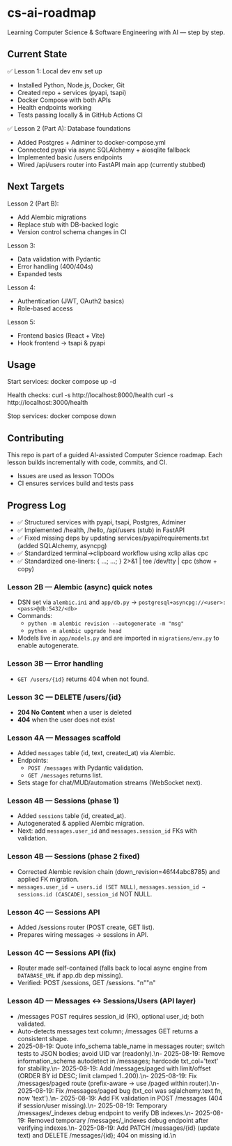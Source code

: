 # cs-ai-roadmap
Learning Computer Science & Software Engineering with AI — step by step.

## Current State
✅ Lesson 1: Local dev env set up
- Installed Python, Node.js, Docker, Git
- Created repo + services (pyapi, tsapi)
- Docker Compose with both APIs
- Health endpoints working
- Tests passing locally & in GitHub Actions CI

✅ Lesson 2 (Part A): Database foundations
- Added Postgres + Adminer to docker-compose.yml
- Connected pyapi via async SQLAlchemy + aiosqlite fallback
- Implemented basic /users endpoints
- Wired /api/users router into FastAPI main app (currently stubbed)

## Next Targets
Lesson 2 (Part B):
- Add Alembic migrations
- Replace stub with DB-backed logic
- Version control schema changes in CI

Lesson 3:
- Data validation with Pydantic
- Error handling (400/404s)
- Expanded tests

Lesson 4:
- Authentication (JWT, OAuth2 basics)
- Role-based access

Lesson 5:
- Frontend basics (React + Vite)
- Hook frontend → tsapi & pyapi

## Usage
Start services:
docker compose up -d

Health checks:
curl -s http://localhost:8000/health
curl -s http://localhost:3000/health

Stop services:
docker compose down

## Contributing
This repo is part of a guided AI-assisted Computer Science roadmap. Each lesson builds incrementally with code, commits, and CI.

- Issues are used as lesson TODOs
- CI ensures services build and tests pass

## Progress Log
- ✅ Structured services with pyapi, tsapi, Postgres, Adminer
- ✅ Implemented /health, /hello, /api/users (stub) in FastAPI
- ✅ Fixed missing deps by updating services/pyapi/requirements.txt (added SQLAlchemy, asyncpg)
- ✅ Standardized terminal→clipboard workflow using xclip alias cpc
- ✅ Standardized one-liners: { …; …; } 2>&1 | tee /dev/tty | cpc (show + copy)


### Lesson 2B — Alembic (async) quick notes
- DSN set via `alembic.ini` and `app/db.py` → `postgresql+asyncpg://<user>:<pass>@db:5432/<db>`
- Commands:
  - `python -m alembic revision --autogenerate -m "msg"`
  - `python -m alembic upgrade head`
- Models live in `app/models.py` and are imported in `migrations/env.py` to enable autogenerate.


### Lesson 3B — Error handling
- `GET /users/{id}` returns 404 when not found.


### Lesson 3C — DELETE /users/{id}
- **204 No Content** when a user is deleted
- **404** when the user does not exist

### Lesson 4A — Messages scaffold
- Added `messages` table (id, text, created_at) via Alembic.
- Endpoints:
  - `POST /messages` with Pydantic validation.
  - `GET /messages` returns list.
- Sets stage for chat/MUD/automation streams (WebSocket next).

### Lesson 4B — Sessions (phase 1)
- Added `sessions` table (id, created_at).
- Autogenerated & applied Alembic migration.
- Next: add `messages.user_id` and `messages.session_id` FKs with validation.


### Lesson 4B — Sessions (phase 2 fixed)
- Corrected Alembic revision chain (down_revision=46f44abc8785) and applied FK migration.
- `messages.user_id → users.id (SET NULL)`, `messages.session_id → sessions.id (CASCADE)`, `session_id` NOT NULL.

### Lesson 4C — Sessions API
- Added /sessions router (POST create, GET list).
- Prepares wiring messages → sessions in API.

### Lesson 4C — Sessions API (fix)
- Router made self-contained (falls back to local async engine from `DATABASE_URL` if app.db dep missing).
- Verified: POST /sessions, GET /sessions.
"n""n"
### Lesson 4D — Messages ↔ Sessions/Users (API layer)
- /messages POST requires session_id (FK), optional user_id; both validated.
- Auto-detects messages text column; /messages GET returns a consistent shape.
- 2025-08-19: Quote info_schema table_name in messages router; switch tests to JSON bodies; avoid UID var (readonly).\n- 2025-08-19: Remove information_schema autodetect in /messages; hardcode txt_col='text' for stability.\n- 2025-08-19: Add /messages/paged with limit/offset (ORDER BY id DESC; limit clamped 1..200).\n- 2025-08-19: Fix /messages/paged route (prefix-aware -> use /paged within router).\n- 2025-08-19: Fix /messages/paged bug (txt_col was sqlalchemy.text fn, now 'text').\n- 2025-08-19: Add FK validation in POST /messages (404 if session/user missing).\n- 2025-08-19: Temporary /messages/_indexes debug endpoint to verify DB indexes.\n- 2025-08-19: Removed temporary /messages/_indexes debug endpoint after verifying indexes.\n- 2025-08-19: Add PATCH /messages/{id} (update text) and DELETE /messages/{id}; 404 on missing id.\n